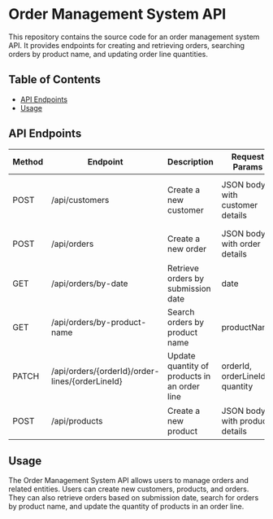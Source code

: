 # Order Management System API

This repository contains the source code for an order management system API. It provides endpoints for creating and retrieving orders, searching orders by product name, and updating order line quantities.

## Table of Contents

- [API Endpoints](#api-endpoints)
- [Usage](#usage)

## API Endpoints

| Method | Endpoint                                 | Description                                                  | Request Params          | Example                           |
|--------|------------------------------------------|--------------------------------------------------------------|-------------------------|-----------------------------------|
| POST   | /api/customers                           | Create a new customer                                        | JSON body with customer details | `{ "fullName": "John Doe", "email": "john.doe@example.com", "telephone": "1234567890", "registrationCode": "ABC123" }` |
| POST   | /api/orders                              | Create a new order                                           | JSON body with order details | `{ "customerId": 1, "orderLines": [ { "productId": 1, "quantity": 5 } ] }` |
| GET    | /api/orders/by-date                      | Retrieve orders by submission date                           | date | `/api/orders/by-date?date=2023-09-26` |
| GET    | /api/orders/by-product-name              | Search orders by product name                                | productName | `/api/orders/by-product-name?productName=ExampleProduct` |
| PATCH  | /api/orders/{orderId}/order-lines/{orderLineId} | Update quantity of products in an order line              | orderId, orderLineId, quantity | `/api/orders/1/order-lines/2?quantity=15` |
| POST   | /api/products                            | Create a new product                                         | JSON body with product details | `{ "name": "Example Product", "skuCode": "EXMPL123", "unitPrice": 10.0 }` |

## Usage

The Order Management System API allows users to manage orders and related entities. Users can create new customers, products, and orders. They can also retrieve orders based on submission date, search for orders by product name, and update the quantity of products in an order line.
